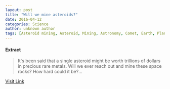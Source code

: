 ```yaml
---
layout: post
title: "Will we mine asteroids?"
date: 2016-04-12
categories: Science
author: unknown author
tags: [Asteroid mining, Asteroid, Mining, Astronomy, Comet, Earth, Planetary science, Physical sciences, Outer space]
---
```





#### Extract
>It's been said that a single asteroid might be worth trillions of dollars in precious rare metals. Will we ever reach out and mine these space rocks? How hard could it be?...



[Visit Link](http://phys.org/news340015726.html)


